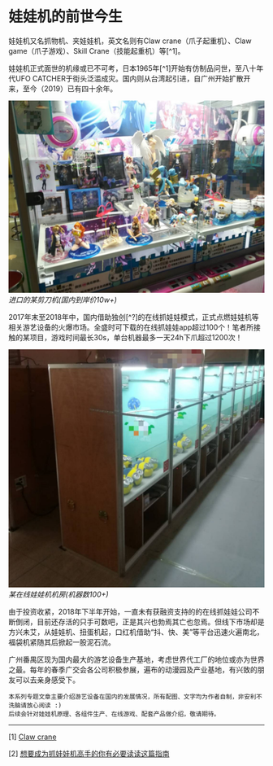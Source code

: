 # 娃娃机的前世今生

娃娃机又名抓物机、夹娃娃机，英文名则有Claw crane（爪子起重机）、Claw game（爪子游戏）、Skill Crane（技能起重机）等[^1]。

娃娃机正式面世的机缘或已不可考，日本1965年[^1]开始有仿制品问世，至八十年代UFO CATCHER于街头泛滥成灾。国内则从台湾起引进，自广州开始扩散开来，至今（2019）已有四十余年。

![进口的某剪刀机](/images/idea/wawa/965bc3115aeacf4f040a495e9cf49864.jpg)
*进口的某剪刀机(国内到岸价10w+)*

2017年末至2018年中，国内借助独创[^?]的在线抓娃娃模式，正式点燃娃娃机等相关游艺设备的火爆市场。全盛时可下载的在线抓娃娃app超过100个！笔者所接触的某项目，游戏时间最长30s，单台机器最多一天24h下爪超过1200次！

![某在线娃娃机机房](/images/idea/wawa/0d0637f5ad3bce9cbf7afe0a13952ff9.jpg)
*某在线娃娃机机房(机器数100+)*

由于投资收紧，2018年下半年开始，一直未有获融资支持的的在线抓娃娃公司不断倒闭，目前还存活的只手可数吧，正是其兴也勃焉其亡也忽焉。但线下市场却是方兴未艾，从娃娃机、扭蛋机起，口红机借助“抖、快、美”等平台迅速火遍南北，福袋机紧随其后掀起一股泥石流。

广州番禺区现为国内最大的游艺设备生产基地，考虑世界代工厂的地位或亦为世界之最。每年的春季广交会各公司积极参展，遍布的动漫园及产业基地，有兴致的朋友可以去亲身感受下。

```
本系列专题文章主要介绍游艺设备在国内的发展情况，所有配图、文字均为作者自制，非安利不洗脑请放心阅读 :) 
后续会针对娃娃机原理、各组件生产、在线游戏、配套产品做介绍，敬请期待。
```

-----------
[1] [Claw crane](https://en.wikipedia.org/wiki/Claw_crane)

[2] [想要成为抓娃娃机高手的你有必要读读这篇指南](http://www.vice.cn/read/a-brief-hitory-of-ufo-catcher)


